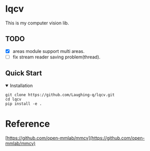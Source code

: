 # lqcv
This is my computer vision lib.

## TODO
- [X] areas module support multi areas.
- [ ] fix stream reader saving problem(thread).

## Quick Start

<details open>
<summary>Installation</summary>

```shell
git clone https://github.com/Laughing-q/lqcv.git
cd lqcv
pip install -e .
```

</details>

# Reference
[https://github.com/open-mmlab/mmcv](https://github.com/open-mmlab/mmcv)
